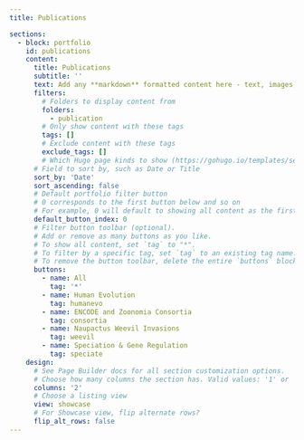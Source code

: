 ```yaml
---
title: Publications

sections:
  - block: portfolio
    id: publications
    content:
      title: Publications
      subtitle: ''
      text: Add any **markdown** formatted content here - text, images, videos, galleries - and even HTML code!
      filters:
        # Folders to display content from
        folders:
          - publication
        # Only show content with these tags
        tags: []
        # Exclude content with these tags
        exclude_tags: []
        # Which Hugo page kinds to show (https://gohugo.io/templates/section-templates/#page-kinds)
      # Field to sort by, such as Date or Title
      sort_by: 'Date'
      sort_ascending: false
      # Default portfolio filter button
      # 0 corresponds to the first button below and so on
      # For example, 0 will default to showing all content as the first button below shows content with *any* tag
      default_button_index: 0
      # Filter button toolbar (optional).
      # Add or remove as many buttons as you like.
      # To show all content, set `tag` to "*".
      # To filter by a specific tag, set `tag` to an existing tag name.
      # To remove the button toolbar, delete the entire `buttons` block.
      buttons:
        - name: All
          tag: '*'
        - name: Human Evolution
          tag: humanevo
        - name: ENCODE and Zoonomia Consortia
          tag: consortia
        - name: Naupactus Weevil Invasions
          tag: weevil
        - name: Speciation & Gene Regulation
          tag: speciate
    design:
      # See Page Builder docs for all section customization options.
      # Choose how many columns the section has. Valid values: '1' or '2'.
      columns: '2'
      # Choose a listing view
      view: showcase
      # For Showcase view, flip alternate rows?
      flip_alt_rows: false
---
```

